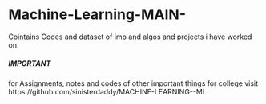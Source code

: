 # Machine-Learning-MAIN-

Cointains Codes and dataset of imp and algos and projects i have worked on. 
<h5>IMPORTANT</h5>
for Assignments, notes and codes of other important things for college visit https://github.com/sinisterdaddy/MACHINE-LEARNING--ML
